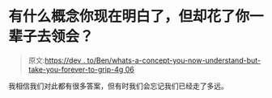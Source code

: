 # 有什么概念你现在明白了，但却花了你一辈子去领会？

> 原文:[https://dev . to/Ben/whats-a-concept-you-now-understand-but-take-you-forever-to-grip-4g 06](https://dev.to/ben/whats-a-concept-you-understand-now-but-took-you-forever-to-grasp-4g06)

我相信我们对此都有很多答案，但有时我们会忘记我们已经走了多远。